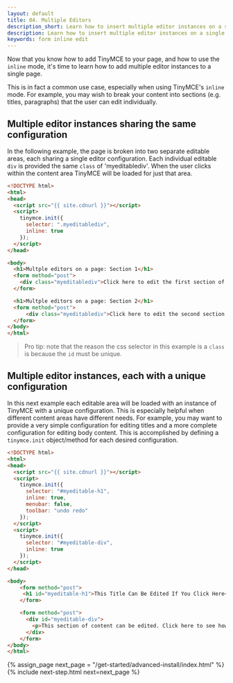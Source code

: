 ```yaml
---
layout: default
title: 04. Multiple Editors
description_short: Learn how to insert multiple editor instances on a single page.
description: Learn how to insert multiple editor instances on a single page.
keywords: form inline edit
---
```


Now that you know how to add TinyMCE to your page, and how to use the `inline` mode, it's time to learn how to add multiple editor instances to a single page.

This is in fact a common use case, especially when using TinyMCE's `inline` mode. For example, you may wish to break your content into sections (e.g. titles, paragraphs) that the user can edit individually.

## Multiple editor instances sharing the same configuration

In the following example, the page is broken into two separate editable areas, each sharing a single editor configuration. Each individual editable `div` is provided the same `class` of 'myeditablediv'. When the user clicks within the content area TinyMCE will be loaded for just that area.

```html
<!DOCTYPE html>
<html>
<head>
  <script src="{{ site.cdnurl }}"></script>
  <script>
    tinymce.init({
      selector: ".myeditablediv",
      inline: true
    });
  </script>
</head>

<body>
  <h1>Multple editors on a page: Section 1</h1>
  <form method="post">
    <div class="myeditablediv">Click here to edit the first section of content!</div>
  </form>

  <h1>Multple editors on a page: Section 2</h1>
  <form method="post">
      <div class="myeditablediv">Click here to edit the second section of content!</div>
  </form>
</body>
</html>
```
> Pro tip: note that the reason the css selector in this example is a `class` is because the `id` must be unique.

## Multiple editor instances, each with a unique configuration

In this next example each editable area will be loaded with an instance of TinyMCE with a unique configuration. This is especially helpful when different content areas have different needs. For example, you may want to provide a very simple configuration for editing titles and a more complete configuration for editing body content. This is accomplished by defining a `tinymce.init` object/method for each desired configuration.  

```html
<!DOCTYPE html>
<html>
<head>
  <script src="{{ site.cdnurl }}"></script>
  <script>
    tinymce.init({
      selector: "#myeditable-h1",
      inline: true,
      menubar: false,
      toolbar: "undo redo"
    });
  </script>
  <script>
    tinymce.init({
      selector: "#myeditable-div",
      inline: true
    });
  </script>
</head>

<body>
    <form method="post">
     <h1 id="myeditable-h1">This Title Can Be Edited If You Click Here</h1>
    </form>

    <form method="post">
      <div id="myeditable-div">
        <p>This section of content can be edited. Click here to see how.</p>
      </div>
    </form>
</body>
</html>
```

{% assign_page next_page = "/get-started/advanced-install/index.html" %}
{% include next-step.html next=next_page %}
